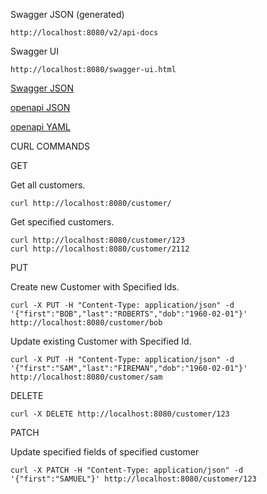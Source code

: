 Swagger JSON (generated)    

    http://localhost:8080/v2/api-docs

Swagger UI

    http://localhost:8080/swagger-ui.html


[Swagger JSON](swagger.json)

[openapi JSON](openapi.json)

[openapi YAML](openapi.yaml)

CURL COMMANDS

GET

Get all customers.

    curl http://localhost:8080/customer/

Get specified customers.

    curl http://localhost:8080/customer/123
    curl http://localhost:8080/customer/2112

PUT 

Create new Customer with Specified Ids.

    curl -X PUT -H "Content-Type: application/json" -d '{"first":"BOB","last":"ROBERTS","dob":"1960-02-01"}' http://localhost:8080/customer/bob

Update existing Customer with Specified Id.

    curl -X PUT -H "Content-Type: application/json" -d '{"first":"SAM","last":"FIREMAN","dob":"1960-02-01"}' http://localhost:8080/customer/sam

DELETE

    curl -X DELETE http://localhost:8080/customer/123

PATCH

Update specified fields of specified customer

    curl -X PATCH -H "Content-Type: application/json" -d '{"first":"SAMUEL"}' http://localhost:8080/customer/123



